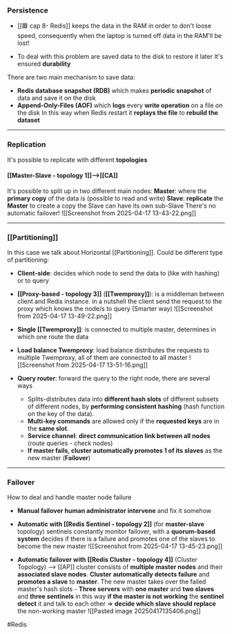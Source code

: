 ### Persistence

- [[🟥 cap 8- Redis]] keeps the data in the RAM in order to don't loose speed, consequently when the laptop is turned off data in the RAM'll be lost!

- To deal with this problem are saved data to the disk to restore it later
	It's ensured **durability**

There are two main mechanism to save data:
 -  **Redis database snapshot (RDB)** which makes **periodic snapshot** of data and save it on the disk
 - **Append-Only-Files (AOF)** which **logs** every **write operation** on a file on the disk
	 In this way when Redis restart it **replays the file** to **rebuild the dataset**

---
### Replication
It's possible to replicate with different **topologies**
#### [[Master-Slave - topology 1]]-->[[CA]]
It's possible to split up in two different main nodes:
	**Master**: where the **primary copy** of the data is (possible to read and write)
	**Slave**: **replicate** the **Master** to create a copy 
		the Slave can have its own sub-Slave
		There's no automatic failover!
![[Screenshot from 2025-04-17 13-43-22.png]]

---
### [[Partitioning]] 
In this case we talk about Horizontal [[Partitioning]].
Could be different type of partitioning:
- **Client-side**: decides which node to send the data to (like with hashing) or to query

- **[[Proxy-based - topology 3]]** (**[[Twemproxy]]**): is a middleman between client and Redis instance.
	in a nutshell the client send the request to the proxy which knows the node/s to query (Smarter way) ![[Screenshot from 2025-04-17 13-49-22.png]]

- **Single [[Twemproxy]]**: is connected to multiple master, determines in which one route the data

- **Load balance Twemproxy**: load balance distributes the requests to multiple Twemproxy, all of them are connected to all master
	![[Screenshot from 2025-04-17 13-51-16.png]]


- **Query router**: forward the query to the right node, there are several ways
	- Splits-distributes data into **different hash slots** of different subsets of different nodes, by **performing consistent hashing** (hash function on the key of the data).
    - **Multi-key commands** are allowed only if the **requested keys** are in the **same slot**.
	- **Service channel**: **direct communication link between all nodes** (route queries - check nodes)
	- **If master fails, cluster automatically promotes 1 of its slaves** as the new master (**Failover**)
---

### Failover
How to deal and handle master node failure

- **Manual failover**
	**human administrator intervene** and fix it somehow

- **Automatic with [[Redis Sentinel - topology 2]]** (for **master-slave** topology)
	sentinels constantly monitor failover, with a **quorum-based system** decides if there is a failure and promotes one of the slaves to become the new master
	![[Screenshot from 2025-04-17 13-45-23.png]]

- **Automatic failover with [[Redis Cluster - topology 4]]** (Cluster Topology) --> [[AP]]
	cluster consists of **multiple master nodes** and their **associated slave nodes**. **Cluster** **automatically detects failure** and **promotes a slave** to **master**. The new master takes over the failed master's hash slots
		- **Three servers** with **one master** and **two slaves** and **three sentinels**
			in this way **if the master is not working** the **sentinel detect** it and talk to each other ⇒ **decide which slave should replace** the non-working master
	![[Pasted image 20250417135406.png]]

#Redis